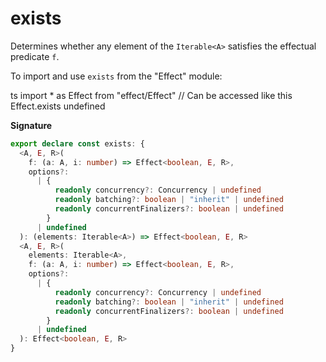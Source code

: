 # exists

Determines whether any element of the `Iterable<A>` satisfies the effectual
predicate `f`.

To import and use `exists` from the "Effect" module:

ts
import \* as Effect from "effect/Effect"
// Can be accessed like this
Effect.exists
undefined

**Signature**

```ts
export declare const exists: {
  <A, E, R>(
    f: (a: A, i: number) => Effect<boolean, E, R>,
    options?:
      | {
          readonly concurrency?: Concurrency | undefined
          readonly batching?: boolean | "inherit" | undefined
          readonly concurrentFinalizers?: boolean | undefined
        }
      | undefined
  ): (elements: Iterable<A>) => Effect<boolean, E, R>
  <A, E, R>(
    elements: Iterable<A>,
    f: (a: A, i: number) => Effect<boolean, E, R>,
    options?:
      | {
          readonly concurrency?: Concurrency | undefined
          readonly batching?: boolean | "inherit" | undefined
          readonly concurrentFinalizers?: boolean | undefined
        }
      | undefined
  ): Effect<boolean, E, R>
}
```

